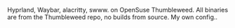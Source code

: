 Hyprland, Waybar, alacritty, swww. on OpenSuse Thumbleweed.
All binaries are from the Thumbleweed repo, no builds from source.
My own config.. 

